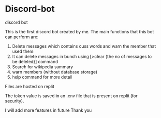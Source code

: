# Discord-bot
discord bot 

This is the first discord bot created by me. 
The main functions that this bot can perform are:
  1. Delete messages which contains cuss words and warn the member that used them
  2. It can delete messages in bunch using [>clear {the no of messages to be deleted}] command
  3. Search for wikipedia summary
  4. warn members (without database storage)
  5. help command for more detail
 
 Files are hosted on replit
 
 The token value is saved in an .env file that is present on replit (for security).
 
 I will add more features in future
 Thank you
